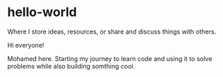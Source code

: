 # hello-world
Where I store ideas, resources, or share and discuss things with others.

Hi everyone!

Mohamed here. Starting my journey to learn code and using it to solve problems while also building somthing cool. 
